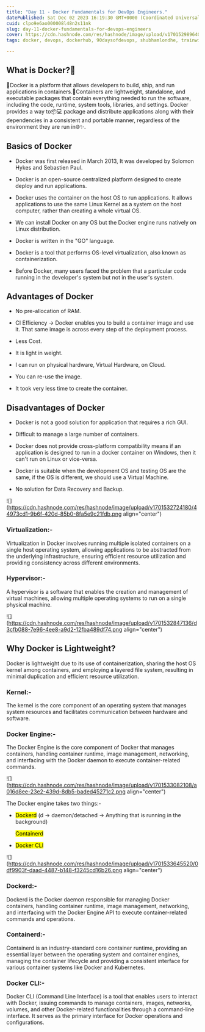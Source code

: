 ```yaml
---
title: "Day 11 - Docker Fundamentals for DevOps Engineers."
datePublished: Sat Dec 02 2023 16:19:30 GMT+0000 (Coordinated Universal Time)
cuid: clpo9e6ao000008l48n2s11nk
slug: day-11-docker-fundamentals-for-devops-engineers
cover: https://cdn.hashnode.com/res/hashnode/image/upload/v1701529896409/a9b7d1a0-37bb-45ea-8e11-56a41431cb12.png
tags: docker, devops, dockerhub, 90daysofdevops, shubhamlondhe, trainwithshubham, tws

---
```


## **What is Docker?**🐳

  
🐳Docker is a platform that allows developers to build, ship, and run applications in containers.🚀Containers are lightweight, standalone, and executable packages that contain everything needed to run the software, including the code, runtime, system tools, libraries, and settings. Docker provides a way to📦💻 package and distribute applications along with their dependencies in a consistent and portable manner, regardless of the environment they are run in🌐✨.

## Basics of Docker

* Docker was first released in March 2013, It was developed by Solomon Hykes and Sebastien Paul.
    
* Docker is an open-source centralized platform designed to create deploy and run applications.
    
* Docker uses the container on the host OS to run applications. It allows applications to use the same Linux Kernel as a system on the host computer, rather than creating a whole virtual OS.
    
* We can install Docker on any OS but the Docker engine runs natively on Linux distribution.
    
* Docker is written in the "GO" language.
    
* Docker is a tool that performs OS-level virtualization, also known as containerization.
    
* Before Docker, many users faced the problem that a particular code running in the developer's system but not in the user's system.
    

## Advantages of Docker

* No pre-allocation of RAM.
    
* CI Efficiency -&gt; Docker enables you to build a container image and use it. That same image is across every step of the deployment process.
    
* Less Cost.
    
* It is light in weight.
    
* I can run on physical hardware, Virtual Hardware, on Cloud.
    
* You can re-use the image.
    
* It took very less time to create the container.
    

## Disadvantages of Docker

* Docker is not a good solution for application that requires a rich GUI.
    
* Difficult to manage a large number of containers.
    
* Docker does not provide cross-platform compatibility means if an application is designed to run in a docker container on Windows, then it can't run on Linux or vice-versa.
    
* Docker is suitable when the development OS and testing OS are the same, if the OS is different, we should use a Virtual Machine.
    
* No solution for Data Recovery and Backup.
    

![](https://cdn.hashnode.com/res/hashnode/image/upload/v1701532724180/44973cd1-9b6f-420d-85b0-8fa5e9c21fdb.png align="center")

### **Virtualization:-**

Virtualization in Docker involves running multiple isolated containers on a single host operating system, allowing applications to be abstracted from the underlying infrastructure, ensuring efficient resource utilization and providing consistency across different environments.

### **Hypervisor:-**

A hypervisor is a software that enables the creation and management of virtual machines, allowing multiple operating systems to run on a single physical machine.

![](https://cdn.hashnode.com/res/hashnode/image/upload/v1701532847136/d3cfb088-7e96-4ee8-a9d2-12fba489df74.png align="center")

## **Why Docker is Lightweight?**

Docker is lightweight due to its use of containerization, sharing the host OS kernel among containers, and employing a layered file system, resulting in minimal duplication and efficient resource utilization.

### **Kernel:-**

The kernel is the core component of an operating system that manages system resources and facilitates communication between hardware and software.

### **Docker Engine**:-

The Docker Engine is the core component of Docker that manages containers, handling container runtime, image management, networking, and interfacing with the Docker daemon to execute container-related commands.

![](https://cdn.hashnode.com/res/hashnode/image/upload/v1701533082108/a016d8ee-23e2-439d-8db5-baded45271c2.png align="center")

The Docker engine takes two things:-

* <mark>Dockerd</mark> (d -&gt; daemon/detached -&gt; Anything that is running in the background)
    
    <mark>Containerd</mark>
    
* <mark>Docker CLI</mark>
    

![](https://cdn.hashnode.com/res/hashnode/image/upload/v1701533645520/0df9903f-daad-4487-b148-f3245cd16b26.png align="center")

### **Dockerd:-**

Dockerd is the Docker daemon responsible for managing Docker containers, handling container runtime, image management, networking, and interfacing with the Docker Engine API to execute container-related commands and operations.

### **Containerd**:-

Containerd is an industry-standard core container runtime, providing an essential layer between the operating system and container engines, managing the container lifecycle and providing a consistent interface for various container systems like Docker and Kubernetes.

### **Docker CLI:-**

Docker CLI (Command Line Interface) is a tool that enables users to interact with Docker, issuing commands to manage containers, images, networks, volumes, and other Docker-related functionalities through a command-line interface. It serves as the primary interface for Docker operations and configurations.
